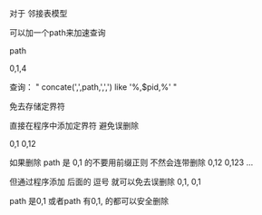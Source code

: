 对于  邻接表模型


可以加一个path来加速查询 

path

0,1,4

查询：
" concate(',',path,',',') like '%,$pid,%' "

免去存储定界符 

直接在程序中添加定界符 避免误删除

0,1
0,12

如果删除 path 是 0,1 的不要用前缀正则 不然会连带删除 0,12 0,123 ...
  
但通过程序添加 后面的 逗号 就可以免去误删除
0,1,
0,1  

path 是0,1 或者path 有0,1, 的都可以安全删除